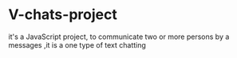 # V-chats-project
it's a JavaScript  project, to communicate two or more  persons by a messages ,it is a one type of text chatting 
